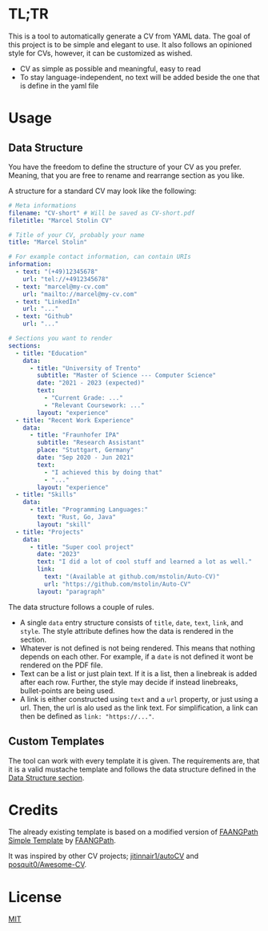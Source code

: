 # TL;TR

This is a tool to automatically generate a CV from YAML data. The goal of this
project is to be simple and elegant to use. It also follows an opinioned
style for CVs, however, it can be customized as wished.

-   CV as simple as possible and meaningful, easy to read
-   To stay language-independent, no text will be added beside the one that is define in the yaml file

# Usage

## Data Structure

You have the freedom to define the structure of your CV as you prefer. Meaning,
that you are free to rename and rearrange section as you like.

A structure for a standard CV may look like the following:

```yaml
# Meta informations
filename: "CV-short" # Will be saved as CV-short.pdf
filetitle: "Marcel Stolin CV"

# Title of your CV, probably your name
title: "Marcel Stolin"

# For example contact information, can contain URIs
information:
  - text: "(+49)12345678"
    url: "tel://+4912345678"
  - text: "marcel@my-cv.com"
    url: "mailto://marcel@my-cv.com"
  - text: "LinkedIn"
    url: "..."
  - text: "Github"
    url: "..."

# Sections you want to render
sections:
  - title: "Education"
    data:
      - title: "University of Trento"
        subtitle: "Master of Science --- Computer Science"
        date: "2021 - 2023 (expected)"
        text:
          - "Current Grade: ..."
          - "Relevant Coursework: ..."
        layout: "experience"
  - title: "Recent Work Experience"
    data:
      - title: "Fraunhofer IPA"
        subtitle: "Research Assistant"
        place: "Stuttgart, Germany"
        date: "Sep 2020 - Jun 2021"
        text:
          - "I achieved this by doing that"
          - "..."
        layout: "experience"
  - title: "Skills"
    data:
      - title: "Programming Languages:"
        text: "Rust, Go, Java"
        layout: "skill"
  - title: "Projects"
    data:
      - title: "Super cool project"
        date: "2023"
        text: "I did a lot of cool stuff and learned a lot as well."
        link:
          text: "(Available at github.com/mstolin/Auto-CV)"
          url: "https://github.com/mstolin/Auto-CV"
        layout: "paragraph"
```

The data structure follows a couple of rules.

-   A single `data` entry structure consists of `title`, `date`, `text`, `link`,
    and `style`. The style attribute defines how the data is rendered in the
    section.
-   Whatever is not defined is not being rendered. This means that nothing depends
    on each other. For example, if a `date` is not defined it wont be rendered on
    the PDF file.
-   Text can be a list or just plain text. If it is a list, then a linebreak is
    added after each row. Further, the style may decide if instead linebreaks,
    bullet-points are being used.
-   A link is either constructed using `text` and a `url` property, or just using
    a url. Then, the url is alo used as the link text. For simplification, a link
    can then be defined as `link: "https://..."`.

## Custom Templates

The tool can work with every template it is given. The requirements are, that it
is a valid mustache template and follows the data structure defined in the
[Data Structure section](#data-structure).

# Credits

The already existing template is based on a modified version of
[FAANGPath Simple Template](https://www.overleaf.com/latex/templates/faangpath-simple-template/npsfpdqnxmbc)
by [FAANGPath](https://www.faangpath.com).

It was inspired by other CV projects;
[jitinnair1/autoCV](https://github.com/jitinnair1/autoCV) and
[posquit0/Awesome-CV](https://github.com/posquit0/Awesome-CV).

# License

[MIT](./LICENSE)
